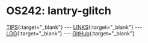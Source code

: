 # OS242: lantry-glitch

[TIPS](TIPS/){:target="_blank"} --- [LINKS](LINKS/){:target="_blank"} --- [LOG](TXT/mylog.txt){:target="_blank"} --- [GitHub](https://github.com/lantry-glitch/os242/){:target="_blank"}
